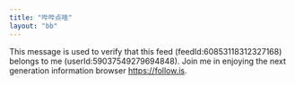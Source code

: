 ```yaml
---
title: "哔哔点啥"
layout: "bb"
---
```



This message is used to verify that this feed (feedId:60853118312327168) belongs to me (userId:59037549279694848). Join me in enjoying the next generation information browser https://follow.is.
